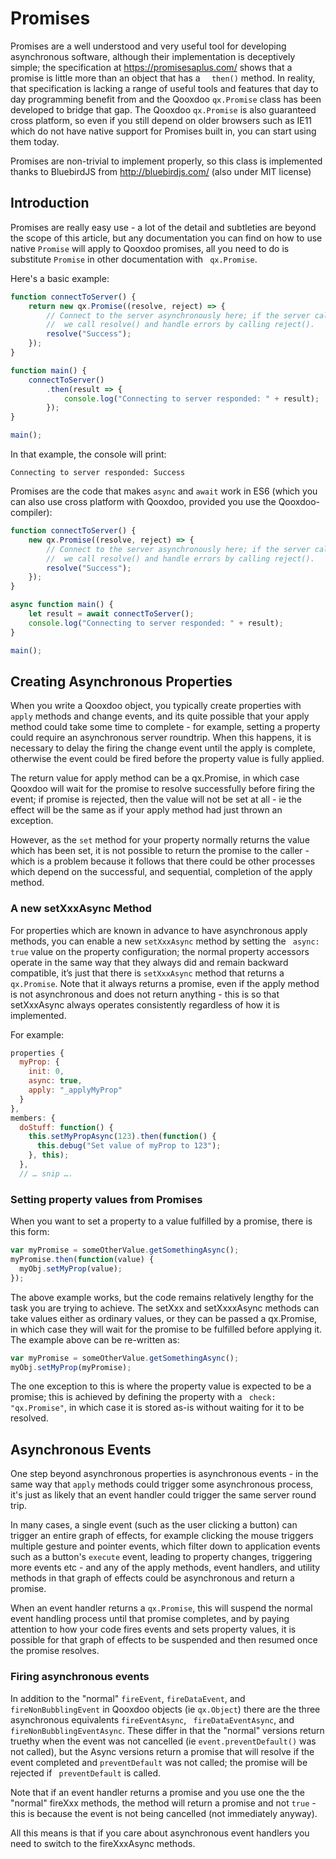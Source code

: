 # Promises

Promises are a well understood and very useful tool for developing
asynchronous software, although their implementation is deceptively
simple; the specification at <https://promisesaplus.com/>
            shows that a promise is little more than an object that
has a `  then()`  method.  In reality, that specification is lacking a
range of useful tools and features that day to day programming benefit
from and the Qooxdoo `qx.Promise` class has been developed to bridge
that gap.  The Qooxdoo `qx.Promise` is also guaranteed cross platform,
so even if you still depend on older browsers such as IE11 which do
not have native support for Promises built in, you can start using
them today. 

Promises are non-trivial to implement properly, so this class is
implemented thanks to BluebirdJS from <http://bluebirdjs.com/>
            (also under MIT license)

## Introduction

Promises are really easy use - a lot of the detail and subtleties are
beyond the scope of this article, but any documentation you can find
on how to use  native `Promise` will apply to Qooxdoo promises, all
you need to do is substitute `Promise` in other documentation with `
qx.Promise`.

Here's a basic example:

```javascript
function connectToServer() {
    return new qx.Promise((resolve, reject) => {
        // Connect to the server asynchronously here; if the server call is successful,
        //  we call resolve() and handle errors by calling reject().   
        resolve("Success");
    });
}

function main() {
    connectToServer()
        .then(result => {
            console.log("Connecting to server responded: " + result);
        });
}

main();
```

In that example, the console will print:

```
Connecting to server responded: Success
```

Promises are the code that makes `async` and `await` work in ES6
(which you can also use cross platform with Qooxdoo, provided you use
the Qooxdoo-compiler):

```javascript
function connectToServer() {
    new qx.Promise((resolve, reject) => {
        // Connect to the server asynchronously here; if the server call is successful,
        //  we call resolve() and handle errors by calling reject().   
        resolve("Success");
    });
}

async function main() {
    let result = await connectToServer();
    console.log("Connecting to server responded: " + result);
}

main();
```

## Creating Asynchronous Properties

When you write a Qooxdoo object, you typically create properties with `
           apply` methods and change events, and its quite possible
that your apply method  could take some time to complete - for
example, setting a property could require an asynchronous server
roundtrip.  When this happens, it is necessary  to delay the firing
the change event until the apply is complete, otherwise the event
could be fired before the property value is fully applied.

The return value for apply method can be a qx.Promise, in which case
Qooxdoo will wait for the promise to resolve successfully before
firing the event; if  promise is rejected, then the value will not be
set at all - ie the effect will be the same as if your apply method
had just thrown an exception. 

However, as the `set` method for your property normally returns the
value which has been set, it is not possible to return the promise to
the caller -  which is a problem because it follows that there could
be other processes which depend on the successful, and sequential,
completion of the apply method.

### A new setXxxAsync Method

For properties which are known in advance to have asynchronous apply
methods, you can enable a new `setXxxAsync` method by setting the  `
async: true` value on the property configuration; the normal property
accessors operate in the same way that they always did and remain 
backward compatible, it’s just that there is `setXxxAsync` method that
returns a `qx.Promise`. Note that it always returns a promise, even 
if the apply method is not asynchronous and does not return anything -
this is so that setXxxAsync always operates consistently regardless 
of how it is implemented.

For example:

```javascript
properties {
  myProp: {
    init: 0,
    async: true,
    apply: "_applyMyProp"
  }
},
members: {
  doStuff: function() {
    this.setMyPropAsync(123).then(function() {
      this.debug("Set value of myProp to 123");
    }, this);
  },
  // … snip ….
```

### Setting property values from Promises

When you want to set a property to a value fulfilled by a promise,
there is this form:

```javascript
var myPromise = someOtherValue.getSomethingAsync();
myPromise.then(function(value) {
  myObj.setMyProp(value);
});
```

The above example works, but the code remains relatively lengthy for
the task you are trying to achieve. The setXxx and setXxxxAsync
methods can take  values either as ordinary values, or they can be
passed a qx.Promise, in which case they will wait for the promise to
be fulfilled before applying it.  The example above can be re-written
as:

```javascript
var myPromise = someOtherValue.getSomethingAsync();
myObj.setMyProp(myPromise);
```

The one exception to this is where the property value is expected to
be a promise; this is achieved by defining the property with a  `
check: "qx.Promise"`, in which case it is stored as-is without waiting
for it to be resolved.

## Asynchronous Events

One step beyond asynchronous properties is asynchronous events - in
the same way that `apply` methods could trigger some asynchronous
process, it's just as likely that an event handler could trigger the
same server round trip.  

In many cases, a single event (such as the user clicking a button) can
trigger an entire graph of effects, for example clicking the mouse
triggers multiple gesture and pointer events, which filter down to
application events such as a button's `execute` event, leading to
property changes, triggering  more events etc - and any of the apply
methods, event handlers, and utility methods in that graph of effects
could be asynchronous and return a promise.

When an event handler returns a `qx.Promise`, this will suspend the
normal event handling process until that promise completes, and by
paying attention  to how your code fires events and sets property
values, it is possible for that graph of effects to be suspended and
then resumed once the promise resolves.    

### Firing asynchronous events

In addition to the "normal" `fireEvent`, `fireDataEvent`, and `
fireNonBubblingEvent` in Qooxdoo objects (ie `qx.Object`) there are
the three asynchronous  equivalents `fireEventAsync`, `
fireDataEventAsync`, and `fireNonBubblingEventAsync`.  These differ in
that the "normal" versions return truethy when the event was not
cancelled (ie `event.preventDefault()` was not called), but the Async
versions return a promise that will resolve if the event completed 
and `preventDefault` was not called; the promise will be rejected if `
preventDefault` is called.

Note that if an event handler returns a promise and you use one the
the "normal" fireXxx methods, the method will return a promise and not
`true` - this is because the event is not being cancelled (not
immediately anyway).

All this means is that if you care about asynchronous event handlers
you need to switch to the fireXxxAsync methods.

